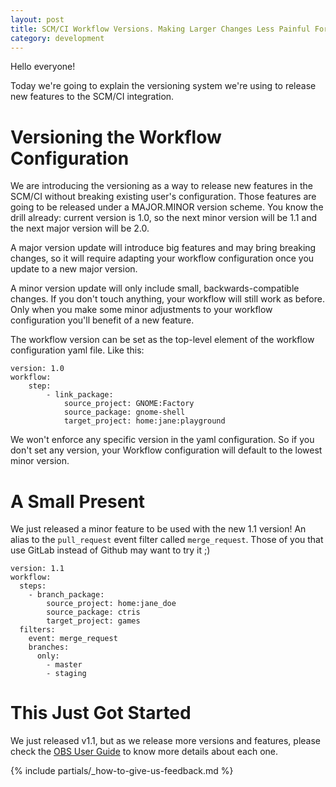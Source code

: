 ```yaml
---
layout: post
title: SCM/CI Workflow Versions. Making Larger Changes Less Painful For You.
category: development
---
```


Hello everyone!

Today we're going to explain the versioning system we're using to release new features to the SCM/CI integration.

# Versioning the Workflow Configuration

We are introducing the versioning as a way to release new features in the SCM/CI without breaking existing user's configuration. Those features are going to be released under a MAJOR.MINOR version scheme. You know the drill already: current version is 1.0, so the next minor version will be 1.1 and the next major version will be 2.0.

A major version update will introduce big features and may bring breaking changes, so it will require adapting your workflow configuration once you update to a new major version.

A minor version update will only include small, backwards-compatible changes. If you don't touch anything, your workflow will still work as before. Only when you make some minor adjustments to your workflow configuration you'll benefit of a new feature.

The workflow version can be set as the top-level element of the workflow configuration yaml file. Like this:

    version: 1.0
    workflow:
        step:
            - link_package:
                source_project: GNOME:Factory
                source_package: gnome-shell
                target_project: home:jane:playground

We won't enforce any specific version in the yaml configuration. So if you don't set any version, your Workflow configuration will default to the lowest minor version.

# A Small Present

We just released a minor feature to be used with the new 1.1 version! An alias to the `pull_request` event filter called `merge_request`. Those of you that use GitLab instead of Github may want to try it ;)

    version: 1.1
    workflow:
      steps:
        - branch_package:
            source_project: home:jane_doe
            source_package: ctris
            target_project: games
      filters:
        event: merge_request
        branches:
          only:
            - master
            - staging

# This Just Got Started

We just released v1.1, but as we release more versions and features, please check the [OBS User Guide](https://openbuildservice.org/help/manuals/obs-user-guide/cha.obs.scm_ci_workflow_integration.html#sec.obs.obs_scm_ci_workflow_integration.workflow_version_table) to know more details about each one.

{% include partials/_how-to-give-us-feedback.md %}